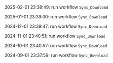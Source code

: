2025-02-01 23:38:49: run workflow `Sync_Download` 

2025-01-01 23:39:00: run workflow `Sync_Download` 

2024-12-01 23:39:47: run workflow `Sync_Download` 

2024-11-01 23:40:51: run workflow `Sync_Download` 

2024-10-01 23:40:57: run workflow `Sync_Download` 

2024-09-01 23:37:59: run workflow `Sync_Download` 


